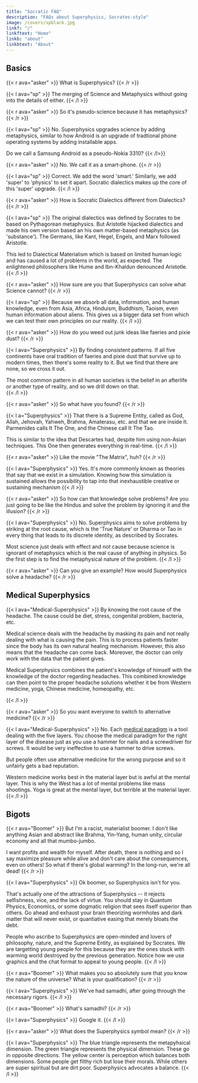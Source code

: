 ```yaml
---
title: "Socratic FAQ"
description: "FAQs about Superphysics, Socrates-style"
image: /covers/spblack.jpg
linkf: "/"
linkftext: "Home"
linkb: "about"
linkbtext: "About"
---
```


## Basics 

{{< r ava="asker" >}}
What is Superphysics?
{{< /r >}}

{{< l ava="sp" >}}
The merging of Science and Metaphysics without going into the details of either.
{{< /l >}}

{{< r ava="asker" >}}
So it's pseudo-science because it has metaphysics?
{{< /r >}}

{{< l ava="sp" >}}
No. Superphysics upgrades science by adding metaphysics, similar to how Android is an upgrade of tradtional phone operating systems by adding installable apps.

Do we call a Samsung Android as a pseudo-Nokia 3310? 
{{< /l>}}

{{< r ava="asker" >}}
No. We call it as a smart-phone.
{{< /r >}}

{{< l ava="sp" >}}
Correct. We add the word 'smart.' Similarly, we add 'super' to 'physics' to set it apart. Socratic dialectics makes up the core of this 'super' upgrade. 
{{< /l >}}

{{< r ava="asker" >}}
How is Socratic Dialectics different from Dialectics?
{{< /r >}}

{{< l ava="sp" >}}
The original dialectics was defined by Socrates to be based on Pythagorean metaphysics. But Aristotle hijacked dialectics and made his own version based an his own matter-based metaphysics (as 'substance'). The Germans, like Kant, Hegel, Engels, and Marx followed Aristotle. 

This led to Dialectical Materialism which is based on limited human logic and has caused a lot of problems in the world, as expected. The enlightened philosophers like Hume and Ibn-Khaldun denounced Aristotle. 
{{< /l >}}

{{< r ava="asker" >}}
How sure are you that Superphysics can solve what Science cannot?
{{< /r >}}

{{< l ava="sp" >}}
Because we absorb all data, information, and human knowledge, even from Asia, Africa, Hinduism, Buddhism, Taoism, even human information about aliens. This gives us a bigger data set from which we can test their own principles on our reality.
{{< /l >}}

{{< r ava="asker" >}}
How do you weed out junk ideas like faeries and pixie dust?
{{< /r >}}

{{< l ava="Superphysics" >}}
By finding consistent patterns. If all five continents have oral tradition of faeries and pixie dust that survive up to modern times, then there's some reality to it. But we find that there are none, so we cross it out. 

The most common pattern in all human societies is the belief in an afterlife or another type of reality, and so we drill down on that.  
{{< /l >}}

{{< r ava="asker" >}}
So what have you found?
{{< /r >}}

{{< l a="Superphysics" >}}
That there is a Supreme Entity, called as God, Allah, Jehovah, Yahweh, Brahma, Amaterasu, etc. and that we are inside It. Parmenides calls It The One, and the Chinese call It The Tao. 

This is similar to the idea that Descartes had, despite him using non-Asian techniques. This One then generates everything in real-time.
{{< /l >}}

{{< r ava="asker" >}}
Like the movie "The Matrix", huh?
{{< /r >}}

{{< l ava="Superphysics" >}}
Yes. It's more commonly known as theories that say that we exist in a simulation. Knowing how this simulation is sustained allows the possibility to tap into that inexhaustible creative or sustaining mechanism
{{< /l >}}

{{< r ava="asker" >}}
So how can that knowledge solve problems? Are you just going to be like the Hindus and solve the problem by ignoring it and the illusion?
{{< /r >}}

{{< l ava="Superphysics" >}}
No. Superphysics aims to solve problems by striking at the root cause, which is the 'True Nature' or Dharma or Tao in every thing that leads to its discrete identity, as described by Socrates. 

Most science just deals with effect and not cause because science is ignorant of metaphysics which is the real cause of anything in physics. So the first step is to find the metaphysical nature of the problem.
{{< /l >}}

{{< r ava="asker" >}}
Can you give an example? How would Superphysics solve a headache?
{{< /r >}}


## Medical Superphysics

{{< l ava="Medical-Superphysics" >}}
By knowing the root cause of the headache. The cause could be diet, stress, congenital problem, bacteria, etc. 

Medical science deals with the headache by masking its pain and not really dealing with what is causing the pain. This is to process patients faster since the body has its own natural healing mechanism. However, this also means that the headache can come back. Moreover, the doctor can only work with the data that the patient gives. 

Medical Superphysics combines the patient's knowledge of himself with the knowledge of the doctor regarding headaches. This combined knowledge can then point to the proper headache solutions whether it be from Western medicine, yoga, Chinese medicine, homeopathy, etc.  

<!-- 
, on the other hand, gets not only all the data from the person to find out what the cause, but also the patterns from all the data. This is more difficult and time-consuming, but is able to give more lasting solutions.
Medical Superphysics gives the person to question himself and extract data from his habits and memory so he can find the root cause because

This technique is the original Socratic Dialectics and is actually done by Chinese medicine and Homeopathy. the Socratic-dialectical method is an upgrade of the scientific method which has a limited dataset. --> 
{{< /l >}}

{{< r ava="asker" >}}
So you want everyone to switch to alternative medicine?
{{< /r >}}

{{< l ava="Medical-Superphysics" >}}
No. Each [medical paradigm](/medical/physical/principles/5-paradigms) is a tool dealing with the five layers. You choose the medical paradigm for the right layer of the disease just as you use a hammer for nails and a screwdriver for screws.  It would be very ineffective to use a hammer to drive screws. 

But people often use alternative medicine for the wrong purpose and so it unfairly gets a bad reputation. 

Western medicine works best in the material layer but is awful at the mental layer. This is why the West has a lot of mental problems like mass shootings. Yoga is great at the mental layer, but terrible at the material layer. 
{{< /l >}}


## Bigots

{{< r ava="Boomer" >}}
But I'm a racist, materialist boomer. I don't like anything Asian and abstract like Brahma, Yin-Yang, human unity, circular economy and all that mumbo-jumbo. 

I want profits and wealth for myself. After death, there is nothing and so I say maximize pleasure while alive and don't care about the consequences, even on others! So what if there's global warming? In the long-run, we're all dead!
{{< /r >}}

{{< l ava="Superphysics" >}}
Ok boomer, so Superphysics isn't for you.

That's actually one of the attractions of Superphysics -- it rejects selfishness, vice, and the lack of virtue. You should stay in Quantum Physics, Economics, or some dogmatic religion that sees itself superior than others. Go ahead and exhaust your brain theorizing wormholes and dark matter that will never exist, or quantiative easing that merely bloats the debt.

People who ascribe to Superphysics are open-minded and lovers of philosophy, nature, and the Supreme Entity, as explained by Socrates. We are targetting young people for this because they are the ones stuck with warming world destroyed by the previous generation. Notice how we use graphics and the chat format to appeal to young people. <!-- , who took all the land, wealth, and capital and left none for the next generation. -->
{{< /l >}}

{{< r ava="Boomer" >}}
What makes you so absolutely sure that you know the nature of the universe? What is your qualification?
{{< /r >}}

{{< l ava="Superphysics" >}}
We've had samadhi, after going through the necessary rigors.
{{< /l >}}

{{< r ava="Boomer" >}}
What's samadhi?
{{< /r >}}

{{< l ava="Superphysics" >}}
Google it. 
{{< /l >}}

{{< r ava="asker" >}}
What does the Superphysics symbol mean?
{{< /r >}}

{{< l ava="Superphysics" >}}
The blue triangle represents the metapyhsical dimension. The green triangle represents the physical dimension. These go in opposite directions. The yellow center is perception which balances both dimensions. Some people get filthy rich but lose their morals. While others are super spiritual but are dirt poor. Superphysics advocates a balance<!--  just like Buddhism advocates a middle path -->. 
{{< /l >}}
<!-- By gettings Its principles. For example, Einstein based his Relativity on Parmenides explanation of how the One is Many and All is relative. We expand this by creating the theory of Universal Relativity for Material Superphysics, as well as the Four Laws of Value for Economic Superphysics (as spnomics)    -->

